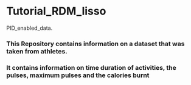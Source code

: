 # Tutorial_RDM_lisso
PID_enabled_data.
### This Repository contains information on a dataset that was taken from athletes. 
### It contains information on time duration of activities, the pulses, maximum pulses and the calories burnt
